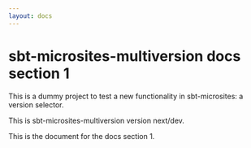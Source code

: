 ```yaml
---
layout: docs
---
```


# sbt-microsites-multiversion docs section 1

This is a dummy project to test a new functionality in sbt-microsites: a version selector.

This is sbt-microsites-multiversion version next/dev.

This is the document for the docs section 1.
